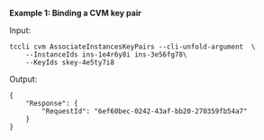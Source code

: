 **Example 1: Binding a CVM key pair**



Input: 

```
tccli cvm AssociateInstancesKeyPairs --cli-unfold-argument  \
    --InstanceIds ins-1e4r6y8i ins-3e56fg78\
    --KeyIds skey-4e5ty7i8
```

Output: 
```
{
    "Response": {
        "RequestId": "6ef60bec-0242-43af-bb20-270359fb54a7"
    }
}
```


